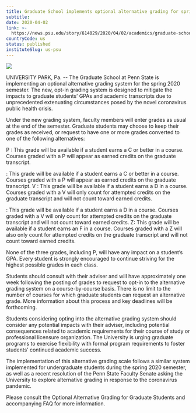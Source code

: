 ```yaml
---
title: Graduate School implements optional alternative grading for spring 2020 semester
subtitle: 
date: 2020-04-02
link: >-
  https://news.psu.edu/story/614029/2020/04/02/academics/graduate-school-implements-optional-alternative-grading-spring
countryCode: us
status: published
instituteSlug: us-psu
---
```

![](https://news.psu.edu/profiles/psu_profile/modules/psu_feature_article/images/newslogo_reverse.png)

UNIVERSITY PARK, Pa. -- The Graduate School at Penn State is implementing an optional alternative grading system for the spring 2020 semester. The new, opt-in grading system is designed to mitigate the impacts to graduate students’ GPAs and academic transcripts due to unprecedented extenuating circumstances posed by the novel coronavirus public health crisis.

Under the new grading system, faculty members will enter grades as usual at the end of the semester. Graduate students may choose to keep their grades as received, or request to have one or more grades converted to one of the following alternatives:

P : This grade will be available if a student earns a C or better in a course. Courses graded with a P will appear as earned credits on the graduate transcript.

: This grade will be available if a student earns a C or better in a course. Courses graded with a P will appear as earned credits on the graduate transcript. V : This grade will be available if a student earns a D in a course. Courses graded with a V will only count for attempted credits on the graduate transcript and will not count toward earned credits.

: This grade will be available if a student earns a D in a course. Courses graded with a V will only count for attempted credits on the graduate transcript and will not count toward earned credits. Z: This grade will be available if a student earns an F in a course. Courses graded with a Z will also only count for attempted credits on the graduate transcript and will not count toward earned credits.

None of the three grades, including P, will have any impact on a student’s GPA. Every student is strongly encouraged to continue striving for the highest possible grades in each class.

Students should consult with their adviser and will have approximately one week following the posting of grades to request to opt-in to the alternative grading system on a course-by-course basis. There is no limit to the number of courses for which graduate students can request an alternative grade. More information about this process and key deadlines will be forthcoming.

Students considering opting into the alternative grading system should consider any potential impacts with their adviser, including potential consequences related to academic requirements for their course of study or professional licensure organization. The University is urging graduate programs to exercise flexibility with formal program requirements to foster students’ continued academic success.

The implementation of this alternative grading scale follows a similar system implemented for undergraduate students during the spring 2020 semester, as well as a recent resolution of the Penn State Faculty Senate asking the University to explore alternative grading in response to the coronavirus pandemic.

Please consult the Optional Alternative Grading for Graduate Students and accompanying FAQ for more information.